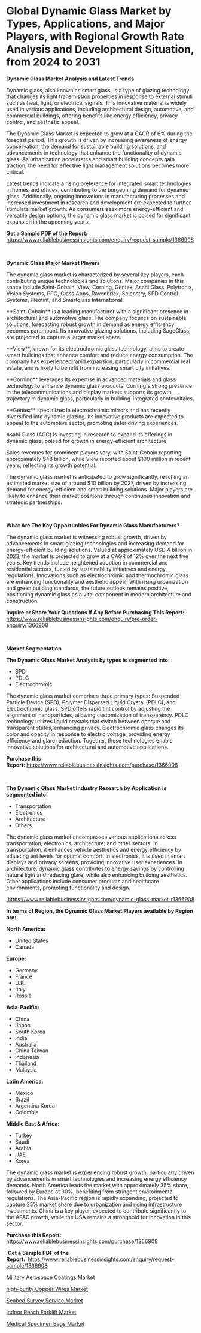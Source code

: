 <p><h1>Global Dynamic Glass Market by Types, Applications, and Major Players, with Regional Growth Rate Analysis and Development Situation, from 2024 to 2031</h1></p><p><strong>Dynamic Glass Market Analysis and Latest Trends</strong></p>
<p><p>Dynamic glass, also known as smart glass, is a type of glazing technology that changes its light transmission properties in response to external stimuli such as heat, light, or electrical signals. This innovative material is widely used in various applications, including architectural design, automotive, and commercial buildings, offering benefits like energy efficiency, privacy control, and aesthetic appeal.</p><p>The Dynamic Glass Market is expected to grow at a CAGR of 6% during the forecast period. This growth is driven by increasing awareness of energy conservation, the demand for sustainable building solutions, and advancements in technology that enhance the functionality of dynamic glass. As urbanization accelerates and smart building concepts gain traction, the need for effective light management solutions becomes more critical.</p><p>Latest trends indicate a rising preference for integrated smart technologies in homes and offices, contributing to the burgeoning demand for dynamic glass. Additionally, ongoing innovations in manufacturing processes and increased investment in research and development are expected to further stimulate market growth. As consumers seek more energy-efficient and versatile design options, the dynamic glass market is poised for significant expansion in the upcoming years.</p></p>
<p><strong>Get a Sample PDF of the Report:&nbsp;</strong> <a href="https://www.reliablebusinessinsights.com/enquiry/request-sample/1366908?utm_campaign=97&utm_medium=2&utm_source=Github&utm_content=ia&utm_term=06122024&utm_id=dynamic-glass">https://www.reliablebusinessinsights.com/enquiry/request-sample/1366908</a></p>
<p>&nbsp;</p>
<p><strong>Dynamic Glass Major Market Players</strong></p>
<p><p>The dynamic glass market is characterized by several key players, each contributing unique technologies and solutions. Major companies in this space include Saint-Gobain, View, Corning, Gentex, Asahi Glass, Polytronix, Vision Systems, PPG, Glass Apps, Ravenbrick, Scienstry, SPD Control Systems, Pleotint, and Smartglass International.</p><p>**Saint-Gobain** is a leading manufacturer with a significant presence in architectural and automotive glass. The company focuses on sustainable solutions, forecasting robust growth in demand as energy efficiency becomes paramount. Its innovative glazing solutions, including SageGlass, are projected to capture a larger market share.</p><p>**View**, known for its electrochromic glass technology, aims to create smart buildings that enhance comfort and reduce energy consumption. The company has experienced rapid expansion, particularly in commercial real estate, and is likely to benefit from increasing smart city initiatives.</p><p>**Corning** leverages its expertise in advanced materials and glass technology to enhance dynamic glass products. Corning's strong presence in the telecommunications and display markets supports its growth trajectory in dynamic glass, particularly in building-integrated photovoltaics.</p><p>**Gentex** specializes in electrochromic mirrors and has recently diversified into dynamic glazing. Its innovative products are expected to appeal to the automotive sector, promoting safer driving experiences.</p><p>Asahi Glass (AGC) is investing in research to expand its offerings in dynamic glass, poised for growth in energy-efficient architecture.</p><p>Sales revenues for prominent players vary, with Saint-Gobain reporting approximately $48 billion, while View reported about $100 million in recent years, reflecting its growth potential.</p><p>The dynamic glass market is anticipated to grow significantly, reaching an estimated market size of around $10 billion by 2027, driven by increasing demand for energy-efficient and smart building solutions. Major players are likely to enhance their market positions through continuous innovation and strategic partnerships.</p></p>
<p>&nbsp;</p>
<p><strong>What Are The Key Opportunities For Dynamic Glass Manufacturers?</strong></p>
<p><p>The dynamic glass market is witnessing robust growth, driven by advancements in smart glazing technologies and increasing demand for energy-efficient building solutions. Valued at approximately USD 4 billion in 2023, the market is projected to grow at a CAGR of 12% over the next five years. Key trends include heightened adoption in commercial and residential sectors, fueled by sustainability initiatives and energy regulations. Innovations such as electrochromic and thermochromic glass are enhancing functionality and aesthetic appeal. With rising urbanization and green building standards, the future outlook remains positive, positioning dynamic glass as a vital component in modern architecture and construction.</p></p>
<p><strong>Inquire or Share Your Questions If Any Before Purchasing This Report:</strong> <a href="https://www.reliablebusinessinsights.com/enquiry/pre-order-enquiry/1366908?utm_campaign=97&utm_medium=2&utm_source=Github&utm_content=ia&utm_term=06122024&utm_id=dynamic-glass">https://www.reliablebusinessinsights.com/enquiry/pre-order-enquiry/1366908</a></p>
<p>&nbsp;</p>
<p><strong>Market Segmentation</strong></p>
<p><strong>The Dynamic Glass Market Analysis by types is segmented into:</strong></p>
<p><ul><li>SPD</li><li>PDLC</li><li>Electrochromic</li></ul></p>
<p><p>The dynamic glass market comprises three primary types: Suspended Particle Device (SPD), Polymer Dispersed Liquid Crystal (PDLC), and Electrochromic glass. SPD offers rapid tint control by adjusting the alignment of nanoparticles, allowing customization of transparency. PDLC technology utilizes liquid crystals that switch between opaque and transparent states, enhancing privacy. Electrochromic glass changes its color and opacity in response to electric voltage, providing energy efficiency and glare reduction. Together, these technologies enable innovative solutions for architectural and automotive applications.</p></p>
<p><strong>Purchase this Report:&nbsp;</strong><a href="https://www.reliablebusinessinsights.com/purchase/1366908?utm_campaign=97&utm_medium=2&utm_source=Github&utm_content=ia&utm_term=06122024&utm_id=dynamic-glass">https://www.reliablebusinessinsights.com/purchase/1366908</a></p>
<p>&nbsp;</p>
<p><strong>The Dynamic Glass Market Industry Research by Application is segmented into:</strong></p>
<p><ul><li>Transportation</li><li>Electronics</li><li>Architecture</li><li>Others</li></ul></p>
<p><p>The dynamic glass market encompasses various applications across transportation, electronics, architecture, and other sectors. In transportation, it enhances vehicle aesthetics and energy efficiency by adjusting tint levels for optimal comfort. In electronics, it is used in smart displays and privacy screens, providing innovative user experiences. In architecture, dynamic glass contributes to energy savings by controlling natural light and reducing glare, while also enhancing building aesthetics. Other applications include consumer products and healthcare environments, promoting functionality and design.</p></p>
<p><a href="https://www.reliablebusinessinsights.com/dynamic-glass-market-r1366908?utm_campaign=97&utm_medium=2&utm_source=Github&utm_content=ia&utm_term=06122024&utm_id=dynamic-glass">&nbsp;https://www.reliablebusinessinsights.com/dynamic-glass-market-r1366908</a></p>
<p><strong>In terms of Region, the Dynamic Glass Market Players available by Region are:</strong></p>
<p>
    <p> <strong> North America: </strong>
        <ul>
            <li>United States</li>
            <li>Canada</li>
        </ul>
        </p> 
    <p> <strong> Europe: </strong>
        <ul>
            <li>Germany</li>
            <li>France</li>
            <li>U.K.</li>
            <li>Italy</li>
            <li>Russia</li>
        </ul>
        </p> 
    <p> <strong> Asia-Pacific: </strong>
        <ul>
            <li>China</li>
            <li>Japan</li>
            <li>South Korea</li>
            <li>India</li>
            <li>Australia</li>
            <li>China Taiwan</li>
            <li>Indonesia</li>
            <li>Thailand</li>
            <li>Malaysia</li>
        </ul>
        </p> 
    <p> <strong> Latin America: </strong>
        <ul>
            <li>Mexico</li>
            <li>Brazil</li>
            <li>Argentina Korea</li>
            <li>Colombia</li>
        </ul>
        </p> 
    <p> <strong> Middle East & Africa: </strong>
        <ul>
            <li>Turkey</li>
            <li>Saudi</li>
            <li>Arabia</li>
            <li>UAE</li>
            <li>Korea</li>
        </ul>
    </p>
    </p>
<p><p>The dynamic glass market is experiencing robust growth, particularly driven by advancements in smart technologies and increasing energy efficiency demands. North America leads the market with approximately 35% share, followed by Europe at 30%, benefiting from stringent environmental regulations. The Asia-Pacific region is rapidly expanding, projected to capture 25% market share due to urbanization and rising infrastructure investments. China is a key player, expected to contribute significantly to the APAC growth, while the USA remains a stronghold for innovation in this sector.</p></p>
<p><strong>Purchase this Report: </strong><a href="https://www.reliablebusinessinsights.com/purchase/1366908?utm_campaign=97&utm_medium=2&utm_source=Github&utm_content=ia&utm_term=06122024&utm_id=dynamic-glass">https://www.reliablebusinessinsights.com/purchase/1366908</a></p>
<p>&nbsp;<strong>Get a Sample PDF of the Report:&nbsp;&nbsp;</strong><a href="https://www.reliablebusinessinsights.com/enquiry/request-sample/1366908?utm_campaign=97&utm_medium=2&utm_source=Github&utm_content=ia&utm_term=06122024&utm_id=dynamic-glass">https://www.reliablebusinessinsights.com/enquiry/request-sample/1366908</a></p>
<p><strong></strong></p>
<p><p><a href="https://www.linkedin.com/pulse/military-aerospace-coatings-market-report-analyzing-competitive-wndve?utm_campaign=97&utm_medium=2&utm_source=Github&utm_content=ia&utm_term=06122024&utm_id=dynamic-glass">Military Aerospace Coatings Market</a></p><p><a href="https://github.com/stephaniwo144/Market-Research-Report-List-1/blob/main/high-purity-copper-wires-market.md?utm_campaign=97&utm_medium=2&utm_source=Github&utm_content=ia&utm_term=06122024&utm_id=dynamic-glass">high-purity Copper Wires Market</a></p><p><a href="https://issuu.com/reportprime-2/docs/seabed-survey-service-market-size-2030.pptx?utm_campaign=97&utm_medium=2&utm_source=Github&utm_content=ia&utm_term=06122024&utm_id=dynamic-glass">Seabed Survey Service Market</a></p><p><a href="https://issuu.com/reportprime-2/docs/indoor-reach-forklift-market-size-2030.pptx?utm_campaign=97&utm_medium=2&utm_source=Github&utm_content=ia&utm_term=06122024&utm_id=dynamic-glass">Indoor Reach Forklift Market</a></p><p><a href="https://www.linkedin.com/pulse/medical-specimen-bags-market-outlook-projected-122-cagr-crooe?utm_campaign=97&utm_medium=2&utm_source=Github&utm_content=ia&utm_term=06122024&utm_id=dynamic-glass">Medical Specimen Bags Market</a></p></p>